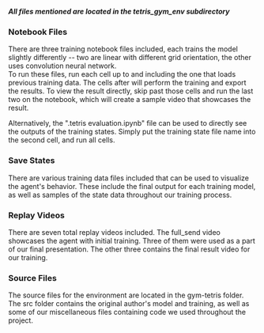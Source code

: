 ***All files mentioned are located in the tetris_gym_env subdirectory***
### Notebook Files
There are three training notebook files included, each trains the model slightly differently -- two are linear with different grid orientation, the other uses convolution neural network.  
To run these files, run each cell up to and including the one that loads previous training data. The cells after will perform the training and export the results. To view the result directly, skip past those cells and run the last two on the notebook, which will create a sample video that showcases the result.

Alternatively, the ".tetris evaluation.ipynb" file can be used to directly see the outputs of the training states. Simply put the training state file name into the second cell, and run all cells.


### Save States
There are various training data files included that can be used to visualize the agent's behavior. These include the final output for each training model, as well as samples of the state data throughout our training process.

### Replay Videos
There are seven total replay videos included. The full_send video showcases the agent with initial training. Three of them were used as a part of our final presentation. The other three contains the final result video for our training.  

### Source Files
The source files for the environment are located in the gym-tetris folder. The src folder contains the original author's model and training, as well as some of our miscellaneous files containing code we used throughout the project.
